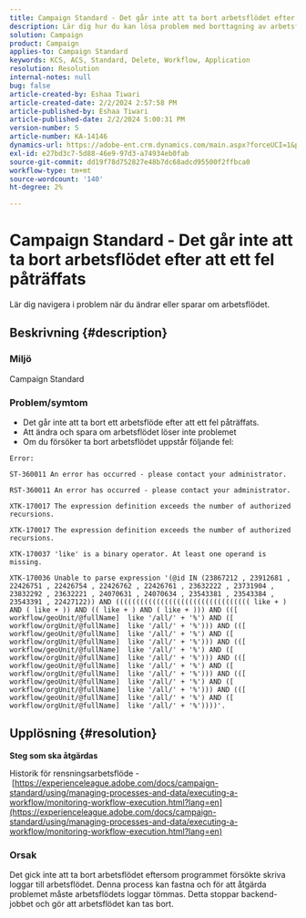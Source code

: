 ```yaml
---
title: Campaign Standard - Det går inte att ta bort arbetsflödet efter att ett fel påträffats
description: Lär dig hur du kan lösa problem med borttagning av arbetsflöden som orsakas av felupptäckter.
solution: Campaign
product: Campaign
applies-to: Campaign Standard
keywords: KCS, ACS, Standard, Delete, Workflow, Application
resolution: Resolution
internal-notes: null
bug: false
article-created-by: Eshaa Tiwari
article-created-date: 2/2/2024 2:57:58 PM
article-published-by: Eshaa Tiwari
article-published-date: 2/2/2024 5:00:31 PM
version-number: 5
article-number: KA-14146
dynamics-url: https://adobe-ent.crm.dynamics.com/main.aspx?forceUCI=1&pagetype=entityrecord&etn=knowledgearticle&id=34e15770-dbc1-ee11-9079-6045bd006268
exl-id: e27bd3c7-5d88-46e9-97d3-a74934eb0fab
source-git-commit: dd19f78d752827e48b7dc68adcd95500f2ffbca0
workflow-type: tm+mt
source-wordcount: '140'
ht-degree: 2%

---
```


# Campaign Standard - Det går inte att ta bort arbetsflödet efter att ett fel påträffats


Lär dig navigera i problem när du ändrar eller sparar om arbetsflödet.

## Beskrivning {#description}


### Miljö

Campaign Standard

### Problem/symtom

- Det går inte att ta bort ett arbetsflöde efter att ett fel påträffats.
- Att ändra och spara om arbetsflödet löser inte problemet
- Om du försöker ta bort arbetsflödet uppstår följande fel:



```
Error:

ST-360011 An error has occurred - please contact your administrator.

RST-360011 An error has occurred - please contact your administrator.

XTK-170017 The expression definition exceeds the number of authorized recursions.

XTK-170017 The expression definition exceeds the number of authorized recursions.

XTK-170037 'like' is a binary operator. At least one operand is missing.

XTK-170036 Unable to parse expression '(@id IN (23867212 , 23912681 , 22426751 , 22426754 , 22426762 , 22426761 , 23632222 , 23731904 , 23832292 , 23632221 , 24070631 , 24070634 , 23543381 , 23543384 , 23543391 , 22427122)) AND ((((((((((((((((((((((((((((((((( like + ) AND ( like + )) AND (( like + ) AND ( like + ))) AND (([ workflow/geoUnit/@fullName]  like '/all/' + '%') AND ([ workflow/orgUnit/@fullName]  like '/all/' + '%'))) AND (([ workflow/geoUnit/@fullName]  like '/all/' + '%') AND ([ workflow/orgUnit/@fullName]  like '/all/' + '%'))) AND (([ workflow/geoUnit/@fullName]  like '/all/' + '%') AND ([ workflow/orgUnit/@fullName]  like '/all/' + '%'))) AND (([ workflow/geoUnit/@fullName]  like '/all/' + '%') AND ([ workflow/orgUnit/@fullName]  like '/all/' + '%'))) AND (([ workflow/geoUnit/@fullName]  like '/all/' + '%') AND ([ workflow/orgUnit/@fullName]  like '/all/' + '%'))) AND (([ workflow/geoUnit/@fullName]  like '/all/' + '%') AND ([ workflow/orgUnit/@fullName]  like '/all/' + '%'))))'.
```







## Upplösning {#resolution}


<b>Steg som ska åtgärdas</b>

Historik för rensningsarbetsflöde - [https://experienceleague.adobe.com/docs/campaign-standard/using/managing-processes-and-data/executing-a-workflow/monitoring-workflow-execution.html?lang=en](https://experienceleague.adobe.com/docs/campaign-standard/using/managing-processes-and-data/executing-a-workflow/monitoring-workflow-execution.html?lang=en)

### Orsak

Det gick inte att ta bort arbetsflödet eftersom programmet försökte skriva loggar till arbetsflödet. Denna process kan fastna och för att åtgärda problemet måste arbetsflödets loggar tömmas. Detta stoppar backend-jobbet och gör att arbetsflödet kan tas bort.
